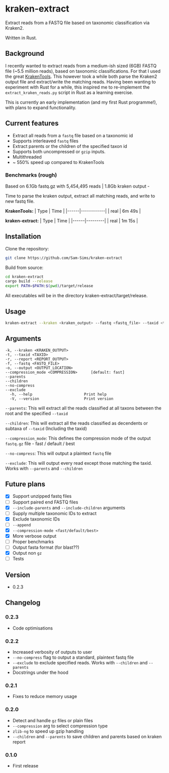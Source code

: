 # kraken-extract

Extract reads from a FASTQ file based on taxonomic classification via Kraken2.

Written in Rust.

## Background

I recently wanted to extract reads from a medium-ish sized (6GB) FASTQ file (~5.5 million reads), based on taxonomic classifications. For that I used the great [KrakenTools](https://github.com/jenniferlu717/KrakenTools). This however took a while both parse the Kraken2 output file and extract/write the matching reads. Having been wanting to experiment with Rust for a while, this inspired me to re-implement the `extract_kraken_reads.py` script in Rust as a learning exercise.

This is currently an early implementation (and my first Rust programme!), with plans to expand functionality.

## Current features

- Extract all reads from a `fastq` file based on a taxonomic id
- Supports interleaved `fastq` files
- Extract parents or the children of the specified taxon id
- Supports both uncompressed or `gzip` inputs.
- Multithreaded
- ~ 550% speed up compared to KrakenTools

### Benchmarks (rough)

Based on 6.1Gb fastq.gz with 5,454,495 reads | 1.8Gb kraken output - 

Time to parse the kraken output, extract all matching reads, and write to new fastq file.

**KrakenTools:**
| Type | Time       |
|------|------------|
| real | 6m 49s |

**kraken-extract:**
| Type | Time    |
|------|---------|
| real | 1m 15s |

## Installation

Clone the repository:

```bash
git clone https://github.com/Sam-Sims/kraken-extract
```

Build from source:

```bash
cd kraken-extract
cargo build --release
export PATH=$PATH:$(pwd)/target/release
```

All executables will be in the directory kraken-extract/target/release.

## Usage

```bash
kraken-extract --kraken <kraken_output> --fastq <fastq_file> --taxid <taxonomic_id> --output <output_file>
```

## Arguments

```
-k, --kraken <KRAKEN_OUTPUT>            
-t, --taxid <TAXID>              
-r, --report <REPORT_OUTPUT>            
-f, --fastq <FASTQ_FILE>              
-o, --output <OUTPUT_LOCATION>            
--compression_mode <COMPRESSION>      [default: fast]         
--parents                    
--children                   
--no-compress                
--exclude                    
  -h, --help                       Print help
  -V, --version                    Print version
```

`--parents`: This will extract all the reads classified at all taxons between the root and the specified `--taxid`

`--children`: This will extract all the reads classified as decendents or subtaxa of `--taxid` (Including the taxid)

`--compression_mode`: This defines the compression mode of the output `fastq.gz` file - fast / default / best

`--no-compress`: This will output a plaintext `fastq` file

`--exclude`: This will output every read except those matching the taxid. Works with `--parents` and `--children`

## Future plans

- [x] Support unzipped fastq files
- [ ] Support paired end FASTQ files
- [x] `--include-parents` and `--include-children` arguments
- [ ] Supply multiple taxonomic IDs to extract
- [x] Exclude taxonomic IDs
- [ ] `--append`
- [x] `--compression-mode <fast/default/best>`
- [x] More verbose output
- [ ] Proper benchmarks
- [ ] Output fasta format (for blast??)
- [x] Output non `gz`
- [ ] Tests

## Version

- 0.2.3

## Changelog

### 0.2.3

- Code optimisations

### 0.2.2

- Increased verbosity of outputs to user
- `--no-compress` flag to output a standard, plaintext fastq file
- `--exclude` to exclude specified reads. Works with `--children` and `--parents`
- Docstrings under the hood

### 0.2.1

- Fixes to reduce memory usage

### 0.2.0

- Detect and handle `gz` files or plain files
- `--compression` arg to select compression type
- `zlib-ng` to speed up gzip handling
- `--children` and `--parents` to save children and parents based on kraken report

### 0.1.0

- First release
